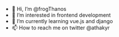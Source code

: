 - 👋 Hi, I’m @frogThanos
- 👀 I’m interested in frontend development
- 🌱 I’m currently learning vue.js and django
- 📫 How to reach me on twitter @athakyr

